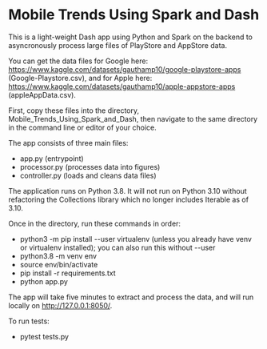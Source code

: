 # Mobile Trends Using Spark and Dash

This is a light-weight Dash app using Python and Spark on the backend to asyncronously process large files of PlayStore and AppStore data.  

You can get the data files for Google here: https://www.kaggle.com/datasets/gauthamp10/google-playstore-apps (Google-Playstore.csv), and for Apple here: https://www.kaggle.com/datasets/gauthamp10/apple-appstore-apps (appleAppData.csv).  

First, copy these files into the directory, Mobile_Trends_Using_Spark_and_Dash, then navigate to the same directory in the command line or editor of your choice.

The app consists of three main files:
- app.py (entrypoint)
- processor.py (processes data into figures)
- controller.py (loads and cleans data files)

The application runs on Python 3.8.  It will not run on Python 3.10 without refactoring the Collections library which no longer includes Iterable as of 3.10.

Once in the directory, run these commands in order:

- python3 -m pip install --user virtualenv (unless you already have venv or virtualenv installed); you can also run this without --user
- python3.8 -m venv env 
- source env/bin/activate
- pip install -r requirements.txt
- python app.py

The app will take five minutes to extract and process the data, and will run locally on http://127.0.0.1:8050/.

To run tests:

- pytest tests.py


